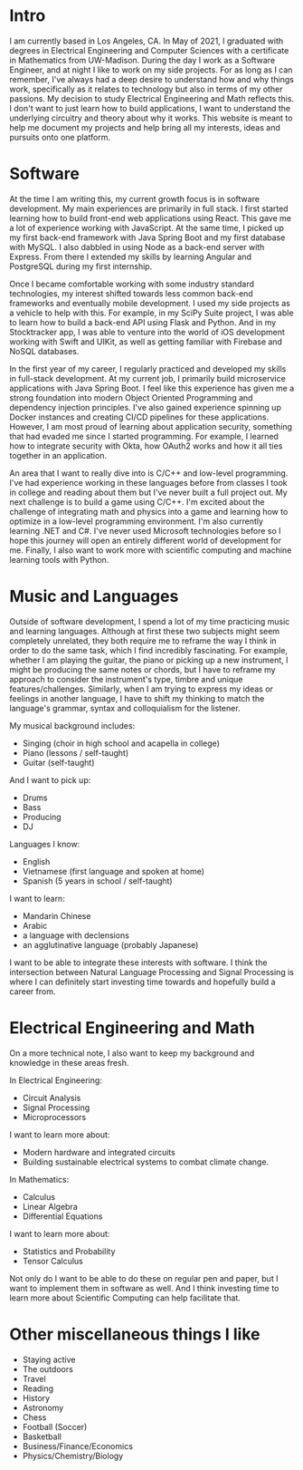 # Intro
 
I am currently based in Los Angeles, CA. In May of 2021, I graduated with degrees in Electrical Engineering and Computer Sciences with a certificate in Mathematics from UW-Madison. During the day I work as a Software Engineer, and at night I like to work on my side projects. For as long as I can remember, I've always had a deep desire to understand how and why things work, specifically as it relates to technology but also in terms of my other passions. My decision to study Electrical Engineering and Math reflects this. I don't want to just learn how to build applications, I want to understand the underlying circuitry and theory about why it works. This website is meant to help me document my projects and help bring all my interests, ideas and pursuits onto one platform.
 
# Software
 
At the time I am writing this, my current growth focus is in software development. My main experiences are primarily in full stack. I first started learning how to build front-end web applications using React. This gave me a lot of experience working with JavaScript. At the same time, I picked up my first back-end framework with Java Spring Boot and my first database with MySQL. I also dabbled in using Node as a back-end server with Express. From there I extended my skills by learning Angular and PostgreSQL during my first internship.
 
Once I became comfortable working with some industry standard technologies, my interest shifted towards less common back-end frameworks and eventually mobile development. I used my side projects as a vehicle to help with this. For example, in my SciPy Suite project, I was able to learn how to build a back-end API using Flask and Python. And in my Stocktracker app, I was able to venture into the world of iOS development working with Swift and UIKit, as well as getting familiar with Firebase and NoSQL databases.
 
In the first year of my career, I regularly practiced and developed my skills in full-stack development. At my current job, I primarily build microservice applications with Java Spring Boot. I feel like this experience has given me a strong foundation into modern Object Oriented Programming and dependency injection principles. I've also gained experience spinning up Docker instances and creating CI/CD pipelines for these applications. However, I am most proud of learning about application security, something that had evaded me since I started programming. For example, I learned how to integrate security with Okta, how OAuth2 works and how it all ties together in an application.
 
An area that I want to really dive into is C/C++ and low-level programming. I've had experience working in these languages before from classes I took in college and reading about them but I've never built a full project out. My next challenge is to build a game using C/C++. I'm excited about the challenge of integrating math and physics into a game and learning how to optimize in a low-level programming environment. I'm also currently learning .NET and C#. I've never used Microsoft technologies before so I hope this journey will open an entirely different world of development for me. Finally, I also want to work more with scientific computing and machine learning tools with Python.
 
# Music and Languages
 
Outside of software development, I spend a lot of my time practicing music and learning languages. Although at first these two subjects might seem completely unrelated, they both require me to reframe the way I think in order to do the same task, which I find incredibly fascinating. For example, whether I am playing the guitar, the piano or picking up a new instrument, I might be producing the same notes or chords, but I have to reframe my approach to consider the instrument's type, timbre and unique features/challenges. Similarly, when I am trying to express my ideas or feelings in another language, I have to shift my thinking to match the language's grammar, syntax and colloquialism for the listener.
 
My musical background includes:
 
- Singing (choir in high school and acapella in college)
- Piano (lessons / self-taught)
- Guitar (self-taught)
 
And I want to pick up:
 
- Drums
- Bass
- Producing
- DJ
 
Languages I know:
 
- English
- Vietnamese (first language and spoken at home)
- Spanish (5 years in school / self-taught)
 
I want to learn:
 
- Mandarin Chinese
- Arabic
- a language with declensions
- an agglutinative language (probably Japanese)
 
I want to be able to integrate these interests with software. I think the intersection between Natural Language Processing and Signal Processing is where I can definitely start investing time towards and hopefully build a career from.
 
# Electrical Engineering and Math
 
On a more technical note, I also want to keep my background and knowledge in these areas fresh.
 
In Electrical Engineering:
 
- Circuit Analysis
- Signal Processing
- Microprocessors
 
I want to learn more about:
 
- Modern hardware and integrated circuits
- Building sustainable electrical systems to combat climate change.
 
In Mathematics:
 
- Calculus
- Linear Algebra
- Differential Equations
 
I want to learn more about:
 
- Statistics and Probability
- Tensor Calculus
 
Not only do I want to be able to do these on regular pen and paper, but I want to implement them in software as well. And I think investing time to learn more about Scientific Computing can help facilitate that.
 
# Other miscellaneous things I like
 
- Staying active
- The outdoors
- Travel
- Reading
- History
- Astronomy
- Chess
- Football (Soccer)
- Basketball
- Business/Finance/Economics
- Physics/Chemistry/Biology

